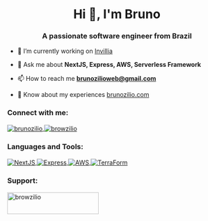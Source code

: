 <h1 align="center">Hi 👋, I'm Bruno</h1>
<h3 align="center">A passionate software engineer from Brazil</h3>

- 🔭 I’m currently working on [Invillia](https://invillia.com)

- 💬 Ask me about **NextJS, Express, AWS, Serverless Framework**

- 📫 How to reach me **brunozilioweb@gmail.com**

- 📄 Know about my experiences [brunozilio.com](https://brunozilio.com/sobre-mim)

<h3 align="left">Connect with me:</h3>
<p align="left">
  <a href="https://www.twitch.tv/browzilio" target="blank">
    <img align="center" src="https://img.shields.io/badge/Twitch-9146FF?style=for-the-badge&logo=twitch&logoColor=white" alt="brunozilio" />
  </a>
  <a href="https://www.linkedin.com/in/browzilio" target="blank">
    <img align="center" src="https://img.shields.io/badge/LinkedIn-0077B5?style=for-the-badge&logo=linkedin&logoColor=white" alt="browzilio" />
  </a>
</p>

<h3 align="left">Languages and Tools:</h3>
<p align="left">
  <a href="https://nextjs.org" target="blank">
    <img align="center" src="https://img.shields.io/badge/next.js-000000?style=for-the-badge&logo=nextdotjs&logoColor=white" alt="NextJS" />
  </a>
  <a href="https://expressjs.com" target="blank">
    <img align="center" src="https://img.shields.io/badge/Express.js-000000?style=for-the-badge&logo=express&logoColor=white" alt="Express" />
  </a>
  <a href="https://aws.amazon.com" target="blank">
    <img align="center" src="https://img.shields.io/badge/Amazon_AWS-FF9900?style=for-the-badge&logo=amazonaws&logoColor=white" alt="AWS" />
  </a>
  <a href="https://www.terraform.io" target="blank">
    <img align="center" src="https://img.shields.io/badge/Terraform-7B42BC?style=for-the-badge&logo=terraform&logoColor=white" alt="TerraForm" />
  </a>
</p>

<h3 align="left">Support:</h3>
<p><a href="https://www.buymeacoffee.com/browzilio"> <img align="left" src="https://cdn.buymeacoffee.com/buttons/v2/default-yellow.png" height="50" width="210" alt="browzilio" /></a></p><br><br>
